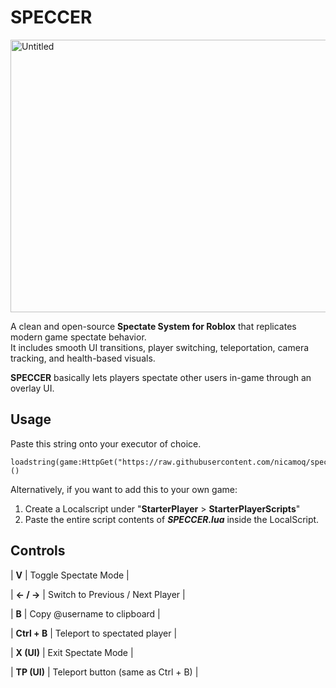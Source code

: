 
# SPECCER


<img width="544" height="436" alt="Untitled" src="https://github.com/user-attachments/assets/9b6ac5d0-49c0-4af6-ae8d-df9fe542bfd1" />


A clean and open-source **Spectate System for Roblox** that replicates modern game spectate behavior.  
It includes smooth UI transitions, player switching, teleportation, camera tracking, and health-based visuals.

**SPECCER** basically lets players spectate other users in-game through an overlay UI.



##  Usage
Paste this string onto your executor of choice.

    loadstring(game:HttpGet("https://raw.githubusercontent.com/nicamoq/speccer/refs/heads/main/SPECCER.lua"))()

Alternatively, if you want to add this to your own game:
1. Create a Localscript under "**StarterPlayer** > **StarterPlayerScripts**"
2. Paste the entire script contents of ***SPECCER.lua*** inside the LocalScript.

##  Controls

| **V** | Toggle Spectate Mode |

| **← / →** | Switch to Previous / Next Player |

| **B** | Copy @username to clipboard |

| **Ctrl + B** | Teleport to spectated player |

| **X (UI)** | Exit Spectate Mode |

| **TP (UI)** | Teleport button (same as Ctrl + B) |

